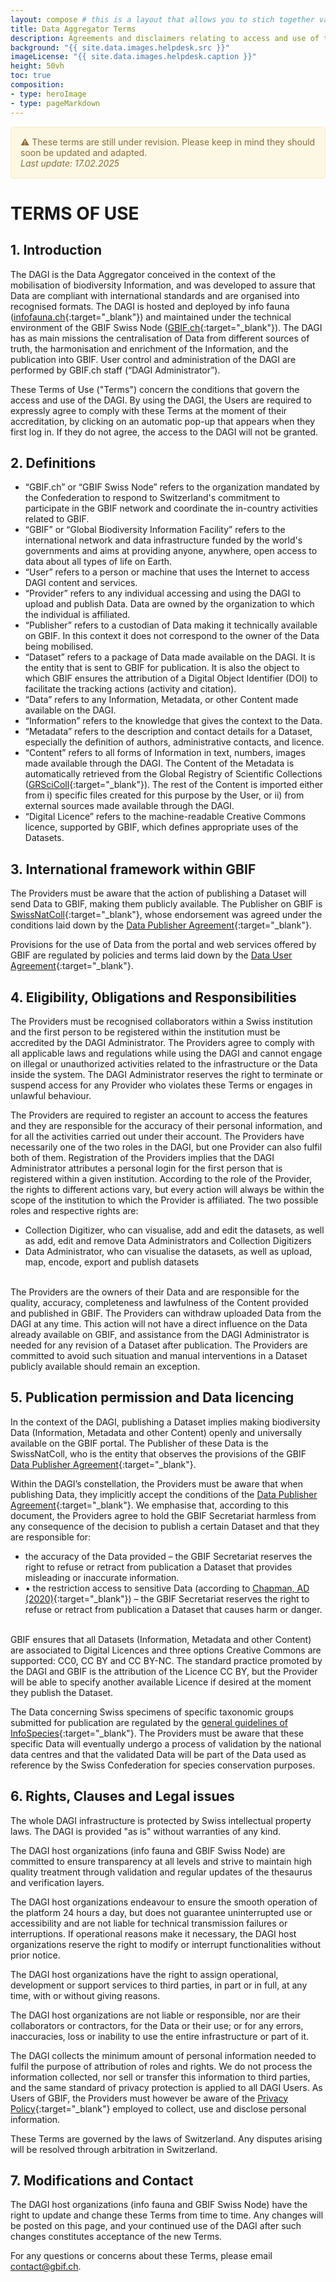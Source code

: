 ```yaml
---
layout: compose # this is a layout that allows you to stich together various predefined blocks that comes with the the,e
title: Data Aggregator Terms
description: Agreements and disclaimers relating to access and use of the Data Aggregator DAGI to mobilise biodiversity Data available in Switzerland 
background: "{{ site.data.images.helpdesk.src }}"
imageLicense: "{{ site.data.images.helpdesk.caption }}"
height: 50vh
toc: true
composition:
- type: heroImage
- type: pageMarkdown
---
```


<div style="padding: 15px; border: 1px solid transparent; border-color: transparent; margin-bottom: 20px; border-radius: 4px; color: #8a6d3b;; background-color: #fcf8e3; border-color: #faebcc;">
⚠️ These terms are still under revision. Please keep in mind they should soon be updated and adapted.<br>
<i>Last update: 17.02.2025</i>
</div>

# TERMS OF USE

## 1. Introduction

The DAGI is the Data Aggregator conceived in the context of the mobilisation of biodiversity Information,  and was developed to assure that Data are compliant with international standards and are organised into recognised formats. The DAGI is hosted and deployed by info fauna ([infofauna.ch](https://www.infofauna.ch/){:target="_blank"}) and maintained under the technical environment of the GBIF Swiss Node ([GBIF.ch](https://www.gbif.org/country/CH/summary){:target="_blank"}). The DAGI has as main missions the centralisation of Data from different sources of truth, the harmonisation and enrichment of the Information, and the publication into GBIF. User control and administration of the DAGI are performed by GBIF.ch staff (“DAGI Administrator”). 

These Terms of Use ("Terms") concern the conditions that govern the access and use of the DAGI. By using the DAGI, the Users are required to expressly agree to comply with these Terms at the moment of their accreditation, by clicking on an automatic pop-up that appears when they first log in. If they do not agree, the access to the DAGI will not be granted.

## 2. Definitions

- “GBIF.ch” or “GBIF Swiss Node” refers to the organization mandated by the Confederation to respond to Switzerland's commitment to participate in the GBIF network and coordinate the in-country activities related to GBIF.
- “GBIF” or “Global Biodiversity Information Facility” refers to the international network and data infrastructure funded by the world's governments and aims at providing anyone, anywhere, open access to data about all types of life on Earth.
- “User” refers to a person or machine that uses the Internet to access DAGI content and services.
- “Provider” refers to any individual accessing and using the DAGI to upload and publish Data. Data are owned by the organization to which the individual is affiliated.
- “Publisher” refers to a custodian of Data making it technically available on GBIF. In this context it does not correspond to the owner of the Data being mobilised.
- “Dataset” refers to a package of Data made available on the DAGI. It is the entity that is sent to GBIF for publication. It is also the object to which GBIF ensures the attribution of a Digital Object Identifier (DOI) to facilitate the tracking actions (activity and citation).
- “Data” refers to any Information, Metadata, or other Content made available on the DAGI.
- “Information” refers to the knowledge that gives the context to the Data.
- “Metadata” refers to the description and contact details for a Dataset, especially the definition of authors, administrative contacts, and licence.
- “Content” refers to all forms of Information in text, numbers, images made available through the DAGI. The Content of the Metadata is automatically retrieved from the Global Registry of Scientific Collections ([GRSciColl](https://scientific-collections.gbif.org/){:target="_blank"}). The rest of the Content is imported either from i) specific files created for this purpose by the User, or ii) from external sources made available through the DAGI.
- “Digital Licence” refers to the machine-readable Creative Commons licence, supported by GBIF, which defines appropriate uses of the Datasets.

## 3. International framework within GBIF

The Providers must be aware that the action of publishing a Dataset will send Data to GBIF, making them publicly available. The Publisher on GBIF is [SwissNatColl](https://www.gbif.org/publisher/9661d20d-86b6-4485-8948-f3c86b022fa7){:target="_blank"}, whose endorsement was agreed under the conditions laid down by the [Data Publisher Agreement](https://www.gbif.org/terms/data-publisher){:target="_blank"}.

Provisions for the use of Data from the portal and web services offered by GBIF are regulated by policies and terms laid down by the [Data User Agreement](https://www.gbif.org/terms/data-user){:target="_blank"}.

## 4. Eligibility, Obligations and Responsibilities

The Providers must be recognised collaborators within a Swiss institution and the first person to be registered within the institution must be accredited by the DAGI Administrator. The Providers agree to comply with all applicable laws and regulations while using the DAGI and cannot engage on illegal or unauthorized activities related to the infrastructure or the Data inside the system. The DAGI Administrator reserves the right to terminate or suspend access for any Provider who violates these Terms or engages in unlawful behaviour.

The Providers are required to register an account to access the features and they are responsible for the accuracy of their personal information, and for all the activities carried out under their account. The Providers have necessarily one of the two roles in the DAGI, but one Provider can also fulfil both of them. Registration of the Providers implies that the DAGI Administrator attributes a personal login for the first person that is registered within a given institution. According to the role of the Provider, the rights to different actions vary, but every action will always be within the scope of the institution to which the Provider is affiliated. The two possible roles and respective rights are:
- Collection Digitizer, who can visualise, add and edit the datasets, as well as add, edit and remove Data Administrators and Collection Digitizers
- Data Administrator, who can visualise the datasets, as well as upload, map, encode, export and publish datasets

<br>
The Providers are the owners of their Data and are responsible for the quality, accuracy, completeness and lawfulness of the Content provided and published in GBIF. The Providers can withdraw uploaded Data from the DAGI at any time. This action will not have a direct influence on the Data already available on GBIF, and assistance from the DAGI Administrator is needed for any revision of a Dataset after publication. The Providers are committed to avoid such situation and manual interventions in a Dataset publicly available should remain an exception.

## 5. Publication permission and Data licencing

In the context of the DAGI, publishing a Dataset implies making biodiversity Data (Information, Metadata and other Content) openly and universally available on the GBIF portal. The Publisher of these Data is the SwissNatColl, who is the entity that observes the provisions of the GBIF [Data Publisher Agreement](https://www.gbif.org/terms/data-publisher){:target="_blank"}. 

Within the DAGI’s constellation, the Providers must be aware that when publishing Data, they implicitly accept the conditions of the [Data Publisher Agreement](https://www.gbif.org/terms/data-publisher){:target="_blank"}. We emphasise that, according to this document, the Providers agree to hold the GBIF Secretariat harmless from any consequence of the decision to publish a certain Dataset and that they are responsible for:
- the accuracy of the Data provided – the GBIF Secretariat reserves the right to refuse or retract from publication a Dataset that provides misleading or inaccurate information.
- •	the restriction access to sensitive Data (according to [Chapman, AD (2020)](https://docs.gbif.org/sensitive-species-best-practices/master/en/){:target="_blank"}) – the GBIF Secretariat reserves the right to refuse or retract from publication a Dataset that causes harm or danger.

<br>
GBIF ensures that all Datasets (Information, Metadata and other Content) are associated to Digital Licences and three options Creative Commons are supported: CC0, CC BY and CC BY-NC. The standard practice promoted by the DAGI and GBIF is the attribution of the Licence CC BY, but the Provider will be able to specify another available Licence if desired at the moment they publish the Dataset.

The Data concerning Swiss specimens of specific taxonomic groups submitted for publication are regulated by the [general guidelines of InfoSpecies](https://www.infospecies.ch/fr/donnees/deontologie.html){:target="_blank"}. The Providers must be aware that these specific Data will eventually undergo a process of validation by the national data centres and that the validated Data will be part of the Data used as reference by the Swiss Confederation for species conservation purposes.

## 6. Rights, Clauses and Legal issues

The whole DAGI infrastructure is protected by Swiss intellectual property laws. The DAGI is provided "as is" without warranties of any kind.

The DAGI host organizations (info fauna and GBIF Swiss Node) are committed to ensure transparency at all levels and strive to maintain high quality treatment through validation and regular updates of the thesaurus and verification layers.

The DAGI host organizations endeavour to ensure the smooth operation of the platform 24 hours a day, but does not guarantee uninterrupted use or accessibility and are not liable for technical transmission failures or interruptions. If operational reasons make it necessary, the DAGI host organizations reserve the right to modify or interrupt functionalities without prior notice.

The DAGI host organizations have the right to assign operational, development or support services to third parties, in part or in full, at any time, with or without giving reasons.

The DAGI host organizations are not liable or responsible, nor are their collaborators or contractors, for the Data or their use; or for any errors, inaccuracies, loss or inability to use the entire infrastructure or part of it.

The DAGI collects the minimum amount of personal information needed to fulfil the purpose of attribution of roles and rights. We do not process the information collected, nor sell or transfer this information to third parties, and the same standard of privacy protection is applied to all DAGI Users. As Users of GBIF, the Providers must however be aware of the [Privacy Policy](https://www.gbif.org/terms/privacy-policy){:target="_blank"} employed to collect, use and disclose personal information.

These Terms are governed by the laws of Switzerland. Any disputes arising will be resolved through arbitration in Switzerland.

## 7. Modifications and Contact

The DAGI host organizations (info fauna and GBIF Swiss Node) have the right to update and change these Terms from time to time. Any changes will be posted on this page, and your continued use of the DAGI after such changes constitutes acceptance of the new Terms.

For any questions or concerns about these Terms, please email [contact@gbif.ch](mailto:contact@gbif.ch).


<html lang="en">
<head>
  <meta charset="UTF-8">
  <meta name="viewport" content="width=device-width, initial-scale=1.0">
  <title>Back to Top Button</title>
  <style>
    /* Style for the Back to Top Button */
    #back-to-top {
      position: fixed;
      bottom: 40px;
      right: 120px;
      display: none;
      background-color: #fa5e97;
      color: white;
      text-align: center;
      padding: 5px;
      border-radius: 5px;
      font-size: 18px;
      cursor: pointer;
      z-index: 1000;
      width: 70px; /* Width for the rectangle */
      height: 50px; /* Height for the rectangle */
      line-height: 40px;
    }

    #back-to-top:hover {
      background-color: #fa5e97;
    }
  </style>
</head>

<body>

  <!-- Back to Top Button -->
  <a id="back-to-top" href="#" title="Back to top">Up</a>

  <script>
    // Show or hide the button when scrolling
    window.onscroll = function() {
      scrollFunction();
    };

    function scrollFunction() {
      var backToTopButton = document.getElementById("back-to-top");
      if (document.body.scrollTop > 20 || document.documentElement.scrollTop > 20) {
        backToTopButton.style.display = "block";
      } else {
        backToTopButton.style.display = "none";
      }
    }

    // Scroll to the top when the button is clicked
    document.getElementById("back-to-top").addEventListener("click", function(event) {
      event.preventDefault();
      document.body.scrollTop = 0; // For Safari
      document.documentElement.scrollTop = 0; // For Chrome, Firefox, IE, and Opera
    });
  </script>

</body>
</html>
